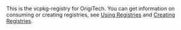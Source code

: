 This is the vcpkg-registry for OrigiTech. You can get information on consuming or creating registries, see [Using Registries](https://learn.microsoft.com/en-us/vcpkg/users/registries) and [Creating Registries](https://learn.microsoft.com/en-us/vcpkg/maintainers/registries).
